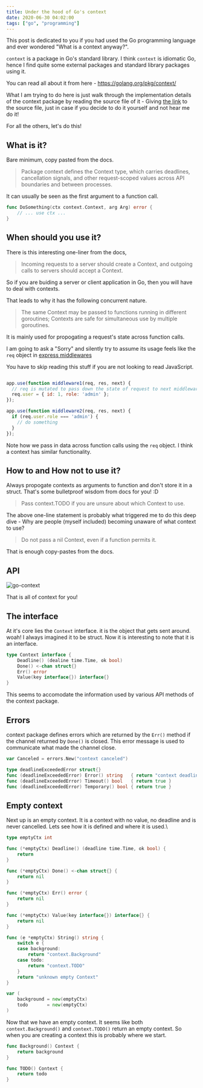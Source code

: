 ```yaml
---
title: Under the hood of Go's context
date: 2020-06-30 04:02:00
tags: ["go", "programming"]
---
```


This post is dedicated to you if you had used the Go programming language and ever wondered "What is a context anyway?".

`context` is a package in Go's standard library. I think `context` is idiomatic Go, hence I find quite some external packages and standard library packages using it.

You can read all about it from here - https://golang.org/pkg/context/

What I am trying to do here is just walk through the implementation details of the context package by reading the source file of it - Giving [the link](https://golang.org/src/context/context.go) to the source file, just in case if you decide to do it yourself and not hear me do it!

For all the others, let's do this!

## What is it?
Bare minimum, copy pasted from the docs.

> Package context defines the Context type, which carries deadlines, cancellation signals, and other request-scoped values across API boundaries and between processes.

It can usually be seen as the first argument to a function call.

```go
func DoSomething(ctx context.Context, arg Arg) error {
	// ... use ctx ...
}
```

## When should you use it?

There is this interesting one-liner from the docs, 

> Incoming requests to a server should create a Context, and outgoing calls to servers should accept a Context.

So if you are buiding a server or client application in Go, then you will have to deal with contexts.

That leads to why it has the following concurrent nature.

> The same Context may be passed to functions running in different goroutines; Contexts are safe for simultaneous use by multiple goroutines.

It is mainly used for propogating a request's state across function calls.

I am going to ask a "Sorry" and silently try to assume its usage feels like the `req` object in [express middlewares](https://expressjs.com/en/guide/using-middleware.html)

You have to skip reading this stuff if you are not looking to read JavaScript. 

```js

app.use(function middleware1(req, res, next) {
  // req is mutated to pass down the state of request to next middleware
  req.user = { id: 1, role: 'admin' };
});

app.use(function middleware2(req, res, next) {
  if (req.user.role === 'admin') {
    // do something
  }
});

```

Note how we pass in data across function calls using the `req` object. I think a context has similar functionality.

## How to and How not to use it?
Always propogate contexts as arguments to function and don't store it in a struct. That's some bulletproof wisdom from docs for you! :D

> Pass context.TODO if you are unsure about which Context to use.

The above one-line statement is probably what triggered me to do this deep dive - Why are people (myself included) becoming unaware of what context to use?

> Do not pass a nil Context, even if a function permits it. 


That is enough copy-pastes from the docs.

## API

![go-context](/images/go-context-doc.png)

That is all of context for you!

## The interface
At it's core lies the `Context` interface. it is the object that gets sent around. woah! I always imagined it to be struct. Now it is interesting to note that it is an interface.

```go
type Context interface {
    Deadline() (dealine time.Time, ok bool)
    Done() <-chan struct{}
    Err() error
    Value(key interface{}) interface{}
}
```

This seems to accomodate the information used by various API methods of the context package.

## Errors
context package defines errors which are returned by the `Err()` method if the channel returned by `Done()` is closed. This error message is used to communicate what made the channel close.

```go
var Canceled = errors.New("context canceled")

type deadlineExceededError struct{}
func (deadlineExceededError) Error() string   { return "context deadline exceeded" }
func (deadlineExceededError) Timeout() bool   { return true }
func (deadlineExceededError) Temporary() bool { return true }
```

## Empty context
Next up is an empty context. It is a context with no value, no deadline and is never cancelled. Lets see how it is defined and where it is used.\\

```go
type emptyCtx int

func (*emptyCtx) Deadline() (deadline time.Time, ok bool) {
	return
}

func (*emptyCtx) Done() <-chan struct{} {
	return nil
}

func (*emptyCtx) Err() error {
	return nil
}

func (*emptyCtx) Value(key interface{}) interface{} {
	return nil
}

func (e *emptyCtx) String() string {
	switch e {
	case background:
		return "context.Background"
	case todo:
		return "context.TODO"
	}
	return "unknown empty Context"
}

var (
	background = new(emptyCtx)
	todo       = new(emptyCtx)
)
```

Now that we have an empty context. It seems like both `context.Background()` and `context.TODO()` return an empty context. So when you are creating a context this is probably where we start.

```go
func Background() Context {
	return background
}

func TODO() Context {
	return todo
}
```


